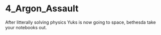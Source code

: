 # 4_Argon_Assault
After litterally solving physics Yuks is now going to space, bethesda take your notebooks out.
